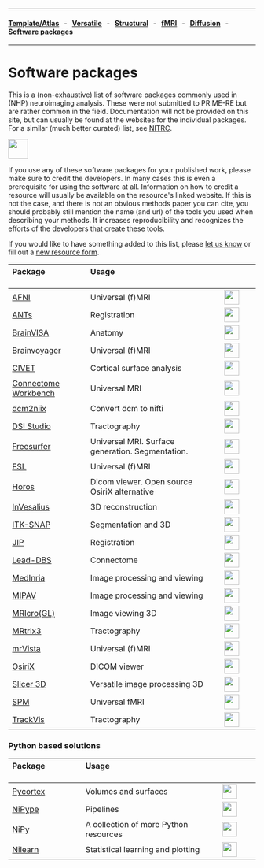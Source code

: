 
---

#### [Template/Atlas](templates_and_atlases.md) &nbsp;  - &nbsp;  [Versatile](versatile_tools.md) &nbsp;  - &nbsp;  [Structural](pipelines_structural.md) &nbsp;  - &nbsp;  [fMRI](pipelines_fmri.md) &nbsp;  - &nbsp;  [Diffusion](pipelines_diffusion.md) &nbsp;  - &nbsp;  [Software packages](software_packages.md)   

---    

# Software packages

This is a (non-exhaustive) list of software packages commonly used in (NHP) neuroimaging analysis. These were not submitted to PRIME-RE but are rather common in the field. Documentation will not be provided on this site, but can usually be found at the websites for the individual packages. For a similar (much better curated) list, see <a href="https://www.nitrc.org/" target="_blank">NITRC</a>.

[<img src="https://www.nitrc.org/themes/nitrc3.0/images/nitrc-logo.png" height="40">](https://www.nitrc.org/)      

If you use any of these software packages for your published work, please make sure to credit the developers. In many cases this is even a prerequisite for using the software at all. Information on how to credit a resource will usually be available on the resource's linked website. If this is not the case, and there is not an obvious methods paper you can cite, you should probably still mention the name (and url) of the tools you used when describing your methods. It increases reproducibility and recognizes the efforts of the developers that create these tools.     

If you would like to have something added to this list, please [let us know](https://github.com/PRIME-RE/prime-re.github.io/issues/new?assignees=&labels=Contact&template=contact.md&title=[Contact]:&nbsp;%3Ctopic%3E) or fill out a [new resource form](https://github.com/PRIME-RE/prime-re.github.io/issues/new?assignees=&labels=new-resource&template=new-resource.md&title=%3CResource+Name%3E).   

| **Package** &emsp; &emsp; &emsp; &emsp; &emsp; &emsp; &emsp; | **Usage** &emsp; &emsp; &emsp; &emsp; &emsp; &emsp; &emsp; &emsp; &emsp; &emsp; &emsp; &emsp; &emsp; &emsp; &emsp; &emsp; &emsp; &emsp; | &emsp; &emsp; &emsp; &emsp; &emsp; &emsp; &emsp; &emsp;  |  
| :-- | :-- | :-: |       
| [AFNI](https://afni.nimh.nih.gov/) | Universal (f)MRI | [<img src="https://afni.nimh.nih.gov/sites/default/files/default_images/afnilogo.png" height="30" />](https://afni.nimh.nih.gov/) |         
| [ANTs](http://stnava.github.io/ANTs/) | Registration | [<img src="https://camo.githubusercontent.com/d89ec9e8fec46adc32f363c57ff5708939da8d8d/687474703a2f2f692e696d6775722e636f6d2f6d4c5a373141692e706e67" height="30" />](http://stnava.github.io/ANTs/) |        
| [BrainVISA](http://brainvisa.info/web/index.html) | Anatomy | [<img src="http://brainvisa.info/web/_static/images/brainvisa.png" height="30" />](http://brainvisa.info/web/index.html) |           
| [Brainvoyager](https://www.brainvoyager.com/) | Universal (f)MRI | [<img src="https://www.brainvoyager.com/resources/Home/BrainVoyager-v21_Snapshot1_lores.png" height="30" />](https://www.brainvoyager.com/) |     
| [CIVET](http://www.bic.mni.mcgill.ca/ServicesSoftware/CIVET) | Cortical surface analysis | [<img src="https://mcin.ca/wp-content/uploads/2017/06/gray-left-overlay-medial-clear.png" height="30" />](http://www.bic.mni.mcgill.ca/ServicesSoftware/CIVET) |         
| [Connectome Workbench](https://www.humanconnectome.org/software/connectome-workbench) | Universal MRI  | [<img src="https://www.humanconnectome.org/themes/uar_washu/assets/images/logos/ccf-logo-mobile.png" height="30" />](https://www.humanconnectome.org/software/connectome-workbench) |         
| [dcm2niix](https://www.nitrc.org/plugins/mwiki/index.php/dcm2nii:MainPage) | Convert dcm to nifti | [<img src="https://www.mccauslandcenter.sc.edu/mricrogl/sites/sc.edu.mricrogl/files/mni320_0.png" height="30" />](https://www.nitrc.org/plugins/mwiki/index.php/dcm2nii:MainPage) |         
| [DSI Studio](http://dsi-studio.labsolver.org/) | Tractography | [<img src="http://dsi-studio.labsolver.org/_/rsrc/1468760876817/config/customLogo.gif?revision=17" height="30" />](http://dsi-studio.labsolver.org/) |         
| [Freesurfer](https://surfer.nmr.mgh.harvard.edu/) | Universal MRI. Surface generation. Segmentation. | [<img src="https://surfer.nmr.mgh.harvard.edu/fscortex.png" height="30" />](https://surfer.nmr.mgh.harvard.edu/) |         
| [FSL](https://fsl.fmrib.ox.ac.uk/fsl/fslwiki) | Universal (f)MRI | [<img src="https://fsl.fmrib.ox.ac.uk/fsl/wiki_static/fsl/img/fsl-logo-x2.png" height="30" />](https://fsl.fmrib.ox.ac.uk/fsl/fslwiki) |   
| [Horos](https://horosproject.org/) | Dicom viewer. Open source OsiriX alternative | [<img src="https://horosproject.org/wp-content/uploads/2018/02/horos-blue-circle.png" height="30" />](https://horosproject.org/) |              
| [InVesalius](https://invesalius.github.io/) | 3D reconstruction | [<img src="https://d2.alternativeto.net/dist/icons/invesalius-3_88840.png?width=200&height=200&mode=crop&upscale=false" height="30" />](https://invesalius.github.io/) |                   
| [ITK-SNAP](http://www.itksnap.org/pmwiki/pmwiki.php) | Segmentation and 3D | [<img src="http://www.itksnap.org/Artwork/snaplogo3.png" height="30" />](http://www.itksnap.org/pmwiki/pmwiki.php) |         
| [JIP](http://www.nmr.mgh.harvard.edu/~jbm/jip/jip-align/) | Registration | [<img src="http://www.nmr.mgh.harvard.edu/~jbm/jip/_Media/align_med.jpeg" height="30" />](http://www.nmr.mgh.harvard.edu/~jbm/jip/jip-align/) |               
| [Lead-DBS](https://www.lead-dbs.org/) | Connectome | [<img src="https://www.lead-dbs.org/wp-content/uploads/logo_icon.png" height="30" />](https://www.lead-dbs.org/) |         
| [MedInria](https://med.inria.fr/) | Image processing and viewing | [<img src="https://avatars2.githubusercontent.com/u/2675371?s=200&v=4" height="30" />](https://med.inria.fr/) |          
| [MIPAV](https://mipav.cit.nih.gov/) | Image processing and viewing | [<img src="https://mipav.cit.nih.gov/about.asp_files/splash.gif" height="30" />](https://mipav.cit.nih.gov/) |         
| [MRIcro(GL)](https://www.mccauslandcenter.sc.edu/crnl/mricro) | Image viewing 3D | [<img src="https://www.mccauslandcenter.sc.edu/mricrogl/sites/sc.edu.mricrogl/files/mni320_0.png" height="30" />](https://www.mccauslandcenter.sc.edu/crnl/mricro) |  
| [MRtrix3](https://mrtrix.org/) | Tractography | [<img src="https://www.mrtrix.org/images/frontpage/tractography.jpg" height="30" />](https://mrtrix.org/) |                 
| [mrVista](https://web.stanford.edu/group/vista/cgi-bin/wiki/index.php/MrVista) | Universal (f)MRI | [<img src="https://vistalab.stanford.edu/wp-content/uploads/2013/01/mrMesh.png" height="30" />](https://web.stanford.edu/group/vista/cgi-bin/wiki/index.php/MrVista) |           
| [OsiriX](https://www.osirix-viewer.com/) | DICOM viewer | [<img src="https://web.stanford.edu/group/vista/wikiupload/d/dd/MeshVisualize.jpg" height="30" />](https://www.osirix-viewer.com/) |         
| [Slicer 3D](https://www.slicer.org/) | Versatile image processing 3D | [<img src="https://www.slicer.org/img/3DSlicerLogo-H-Color-218x144.png" height="30" />](https://www.slicer.org/) |         
| [SPM](https://www.fil.ion.ucl.ac.uk/spm/) | Universal fMRI | [<img src="https://www.fil.ion.ucl.ac.uk/spm/images/spm.svg" height="30" />](https://www.fil.ion.ucl.ac.uk/spm/) |         
| [TrackVis](http://trackvis.org/) | Tractography | [<img src="http://trackvis.org/images/trackvis_prospective.png" height="30" />](http://trackvis.org/) |       

### Python based solutions

| **Package** &emsp; &emsp; &emsp; &emsp; &emsp; &emsp; &emsp; | **Usage** &emsp; &emsp; &emsp; &emsp; &emsp; &emsp; &emsp; &emsp; &emsp; &emsp; &emsp; &emsp; &emsp; &emsp; &emsp; &emsp; &emsp; &emsp; | &emsp; &emsp; &emsp; &emsp; &emsp; &emsp; &emsp; &emsp;  |  
| :-- | :-- | :-: |      
| [Pycortex](https://github.com/gallantlab/pycortex) | Volumes and surfaces | [<img src="https://gallantlab.github.io/pycortex/_images/3dhead.png" height="30" />](https://github.com/gallantlab/pycortex) |         
| [NiPype](https://nipype.readthedocs.io/en/latest/) | Pipelines | [<img src="https://nipype.readthedocs.io/en/latest/_static/nipype-banner-bg.png" height="30" />](https://nipype.readthedocs.io/en/latest/) |         
| [NiPy](https://nipy.org/) | A collection of more Python resources | [<img src="https://nipy.org/img/nipy.svg" height="30" />](https://nipy.org/) |         
| [Nilearn](https://nilearn.github.io/) | Statistical learning and plotting | [<img src="https://nilearn.github.io/_static/nilearn-logo.png" height="30" />](https://nilearn.github.io/) | 
